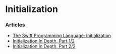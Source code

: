 # Initialization



### Articles

- [The Swift Programming Language: Initialization](https://docs.swift.org/swift-book/LanguageGuide/Initialization.html)
- [Initialization In Depth, Part 1/2](https://www.raywenderlich.com/119922/swift-tutorial-initialization-part-1)
- [Initialization In Depth, Part 2/2](https://www.raywenderlich.com/121603/swift-tutorial-initialization-part-2)

